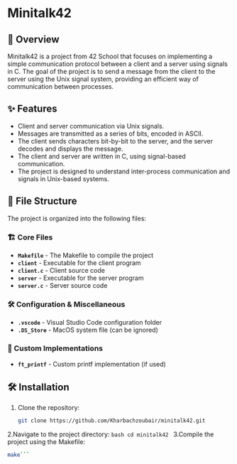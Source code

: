 # Minitalk42

## 📌 Overview
Minitalk42 is a project from 42 School that focuses on implementing a simple communication protocol between a client and a server using signals in C. The goal of the project is to send a message from the client to the server using the Unix signal system, providing an efficient way of communication between processes.

## ✨ Features
- Client and server communication via Unix signals.
- Messages are transmitted as a series of bits, encoded in ASCII.
- The client sends characters bit-by-bit to the server, and the server decodes and displays the message.
- The client and server are written in C, using signal-based communication.
- The project is designed to understand inter-process communication and signals in Unix-based systems.

## 📂 File Structure

The project is organized into the following files:

### 🏗 Core Files  
- **`Makefile`** - The Makefile to compile the project  
- **`client`** - Executable for the client program  
- **`client.c`** - Client source code  
- **`server`** - Executable for the server program  
- **`server.c`** - Server source code  

### 🛠 Configuration & Miscellaneous  
- **`.vscode`** - Visual Studio Code configuration folder  
- **`.DS_Store`** - MacOS system file (can be ignored)  

### 🔧 Custom Implementations  
- **`ft_printf`** - Custom printf implementation (if used)

## 🛠️ Installation
1. Clone the repository:
   ```bash
   git clone https://github.com/Kharbachzoubair/minitalk42.git
   ```
2.Navigate to the project directory:
    ```bash
    cd minitalk42
    ```
3.Compile the project using the Makefile:
  ```bash
  make```

